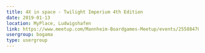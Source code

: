 ```yaml
---
title: 4X in space - Twilight Imperium 4th Edition
date: 2019-01-13
location: MyPlace, Ludwigshafen
link: https://www.meetup.com/Mannheim-Boardgames-Meetup/events/255884703/
usergroup: bogama
type: usergroup
---
```

